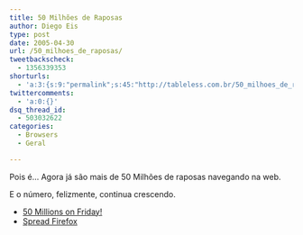 ```yaml
---
title: 50 Milhões de Raposas
author: Diego Eis
type: post
date: 2005-04-30
url: /50_milhoes_de_raposas/
tweetbackscheck:
  - 1356339353
shorturls:
  - 'a:3:{s:9:"permalink";s:45:"http://tableless.com.br/50_milhoes_de_raposas";s:7:"tinyurl";s:26:"http://tinyurl.com/42pgrfk";s:4:"isgd";s:19:"http://is.gd/L4eSrL";}'
twittercomments:
  - 'a:0:{}'
dsq_thread_id:
  - 503032622
categories:
  - Browsers
  - Geral

---
```

Pois é&#8230; Agora já são mais de 50 Milhões de raposas navegando na web.
              
E o número, felizmente, continua crescendo. 

  * [50 Millions on Friday!][1]
  * [Spread Firefox][2]

 [1]: http://www.spreadfirefox.com/?q=node/view/14392
 [2]: http://www.spreadfirefox.com/